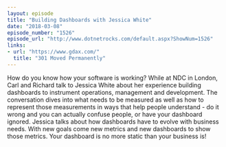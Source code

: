 ```yaml
---
layout: episode
title: "Building Dashboards with Jessica White"
date: "2018-03-08"
episode_number: "1526"
episode_url: "http://www.dotnetrocks.com/default.aspx?ShowNum=1526"
links:
- url: "https://www.gdax.com/"
  title: "301 Moved Permanently"
---
```


How do you know how your software is working? While at NDC in London, Carl and Richard talk to Jessica White about her experience building dashboards to instrument operations, management and development. The conversation dives into what needs to be measured as well as how to represent those measurements in ways that help people understand - do it wrong and you can actually confuse people, or have your dashboard ignored. Jessica talks about how dashboards have to evolve with business needs. With new goals come new metrics and new dashboards to show those metrics. Your dashboard is no more static than your business is!
